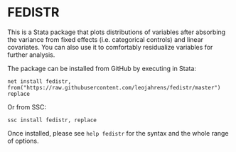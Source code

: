 # FEDISTR

This is a Stata package that plots distributions of variables after absorbing the variance from fixed effects (i.e. categorical controls) and linear covariates. You can also use it to comfortably residualize variables for further analysis.

The package can be installed from GitHub by executing in Stata:
```
net install fedistr, from("https://raw.githubusercontent.com/leojahrens/fedistr/master") replace
```

Or from SSC:
```
ssc install fedistr, replace
```

Once installed, please see `help fedistr` for the syntax and the whole range of options.
